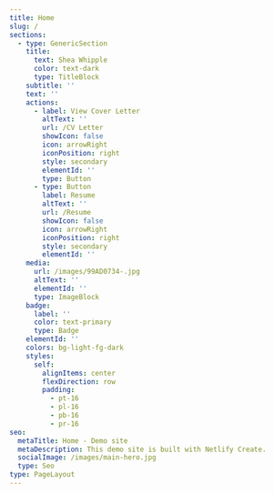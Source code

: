 ```yaml
---
title: Home
slug: /
sections:
  - type: GenericSection
    title:
      text: Shea Whipple
      color: text-dark
      type: TitleBlock
    subtitle: ''
    text: ''
    actions:
      - label: View Cover Letter
        altText: ''
        url: /CV Letter
        showIcon: false
        icon: arrowRight
        iconPosition: right
        style: secondary
        elementId: ''
        type: Button
      - type: Button
        label: Resume
        altText: ''
        url: /Resume
        showIcon: false
        icon: arrowRight
        iconPosition: right
        style: secondary
        elementId: ''
    media:
      url: /images/99AD0734-.jpg
      altText: ''
      elementId: ''
      type: ImageBlock
    badge:
      label: ''
      color: text-primary
      type: Badge
    elementId: ''
    colors: bg-light-fg-dark
    styles:
      self:
        alignItems: center
        flexDirection: row
        padding:
          - pt-16
          - pl-16
          - pb-16
          - pr-16
seo:
  metaTitle: Home - Demo site
  metaDescription: This demo site is built with Netlify Create.
  socialImage: /images/main-hero.jpg
  type: Seo
type: PageLayout
---
```

